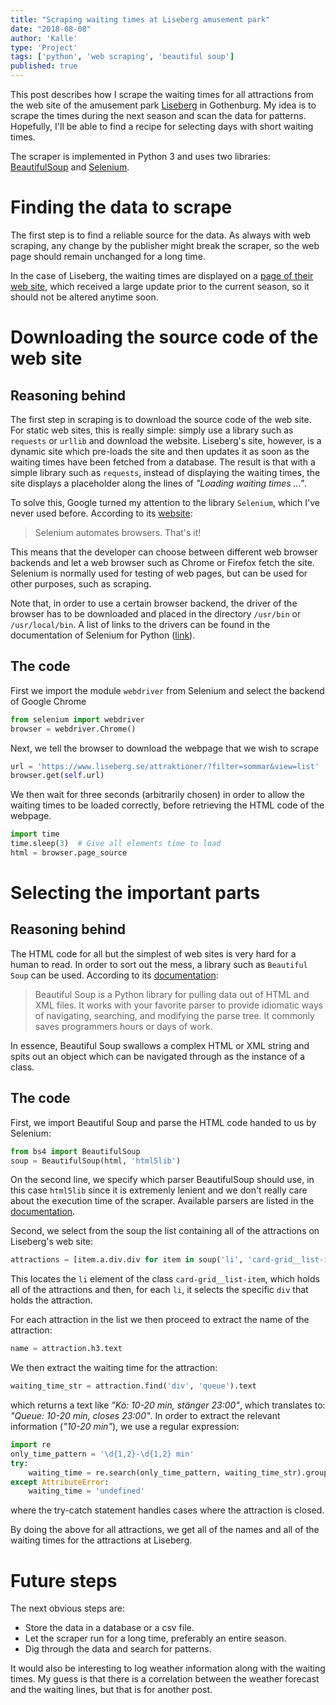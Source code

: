```yaml
---
title: "Scraping waiting times at Liseberg amusement park"
date: "2018-08-08"
author: 'Kalle'
type: 'Project'
tags: ['python', 'web scraping', 'beautiful soup']
published: true
---
```

This post describes how I scrape the waiting times for all attractions from the web site of the amusement park [Liseberg](https://www.liseberg.se) in Gothenburg. My idea is to scrape the times during the next season and scan the data for patterns. Hopefully, I'll be able to find a recipe for selecting days with short waiting times.

The scraper is implemented in Python 3 and uses two libraries: [BeautifulSoup](https://www.crummy.com/software/BeautifulSoup/bs4/doc/) and [Selenium](http://selenium-python.readthedocs.io).

# Finding the data to scrape
The first step is to find a reliable source for the data. As always with web scraping, any change by the publisher might break the scraper, so the web page should remain unchanged for a long time.

In the case of Liseberg, the waiting times are displayed on a [page of their web site](https://www.liseberg.se/attraktioner/), which received a large update prior to the current season, so it should not be altered anytime soon.

# Downloading the source code of the web site

## Reasoning behind
The first step in scraping is to download the source code of the web site. For static web sites, this is really simple: simply use a library such as `requests` or `urllib` and download the website. Liseberg's site, however, is a dynamic site which pre-loads the site and then updates it as soon as the waiting times have been fetched from a database. The result is that with a simple library such as `requests`, instead of displaying the waiting times, the site displays a placeholder along the lines of *"Loading waiting times ..."*.

To solve this, Google turned my attention to the library `Selenium`, which I've never used before. According to its [website](https://www.seleniumhq.org):

> Selenium automates browsers. That's it!

This means that the developer can choose between different web browser backends and let a web browser such as Chrome or Firefox fetch the site. Selenium is normally used for testing of web pages, but can be used for other purposes, such as scraping.

Note that, in order to use a certain browser backend, the driver of the browser has to be downloaded and placed in the directory `/usr/bin` or `/usr/local/bin`. A list of links to the drivers can be found in the documentation of Selenium for Python ([link](http://selenium-python.readthedocs.io/installation.html#drivers)).

## The code

First we import the module `webdriver` from Selenium and select the backend of Google Chrome

```python
from selenium import webdriver
browser = webdriver.Chrome()
```

Next, we tell the browser to download the webpage that we wish to scrape

```python
url = 'https://www.liseberg.se/attraktioner/?filter=sommar&view=list'
browser.get(self.url)
```

We then wait for three seconds (arbitrarily chosen) in order to allow the waiting times to be loaded correctly, before retrieving the HTML code of the webpage.

```python
import time
time.sleep(3)  # Give all elements time to load
html = browser.page_source
```

# Selecting the important parts
## Reasoning behind
The HTML code for all but the simplest of web sites is very hard for a human to read. In order to sort out the mess, a library such as `Beautiful Soup` can be used. According to its [documentation](https://www.crummy.com/software/BeautifulSoup/bs4/doc/):

> Beautiful Soup is a Python library for pulling data out of HTML and XML files. It works with your favorite parser to provide idiomatic ways of navigating, searching, and modifying the parse tree. It commonly saves programmers hours or days of work.

In essence, Beautiful Soup swallows a complex HTML or XML string and spits out an object which can be navigated through as the instance of a class.

## The code
First, we import Beautiful Soup and parse the HTML code handed to us by Selenium:

```python
from bs4 import BeautifulSoup
soup = BeautifulSoup(html, 'html5lib')
```
On the second line, we specify which parser BeautifulSoup should use, in this case `html5lib` since it is extremenly lenient and we don't really care about the execution time of the scraper. Available parsers are listed in the [documentation](https://www.crummy.com/software/BeautifulSoup/bs4/doc/#installing-a-parser).

Second, we select from the soup the list containing all of the attractions on Liseberg's web site:

```python
attractions = [item.a.div.div for item in soup('li', 'card-grid__list-item')]
```
This locates the `li` element of the class `card-grid__list-item`, which holds all of the attractions and then, for each `li`, it selects the specific `div` that holds the attraction.

For each attraction in the list we then proceed to extract the name of the attraction:

```python
name = attraction.h3.text
```

We then extract the waiting time for the attraction:

```python
waiting_time_str = attraction.find('div', 'queue').text
```
which returns a text like *"Kö: 10-20 min, stänger 23:00"*, which translates to: *"Queue: 10-20 min, closes 23:00"*. In order to extract the relevant information (*"10-20 min"*), we use a regular expression:

```python
import re
only_time_pattern = '\d{1,2}-\d{1,2} min'
try:
    waiting_time = re.search(only_time_pattern, waiting_time_str).group(0)
except AttributeError:
    waiting_time = 'undefined'
```
where the try-catch statement handles cases where the attraction is closed.

By doing the above for all attractions, we get all of the names and all of the waiting times for the attractions at Liseberg.


# Future steps
The next obvious steps are:

- Store the data in a database or a csv file.
- Let the scraper run for a long time, preferably an entire season.
- Dig through the data and search for patterns.

It would also be interesting to log weather information along with the waiting times. My guess is that there is a correlation between the weather forecast and the waiting lines, but that is for another post.
